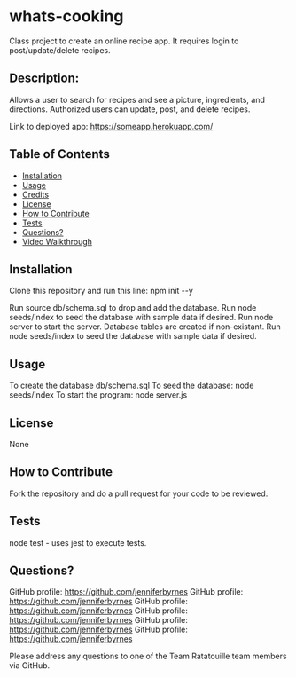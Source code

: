 # whats-cooking

Class project to create an online recipe app.  It requires login to post/update/delete recipes.

## Description:

Allows a user to search for recipes and see a picture, ingredients, and directions.  Authorized users can update, post, and delete recipes.

Link to deployed app:
https://someapp.herokuapp.com/

## Table of Contents

- [Installation](#installation)
- [Usage](#usage)
- [Credits](#credits)
- [License](#license)
- [How to Contribute](#How-to-Contribute)
- [Tests](#Tests)
- [Questions?](#Questions)
- [Video Walkthrough](#Video-Walkthrough)

## Installation

Clone this repository and run this line: npm init --y

  Run source db/schema.sql to drop and add the database.
  Run node seeds/index to seed the database with sample data if desired.
  Run node server to start the server. Database tables are created if non-existant.
  Run node seeds/index to seed the database with sample data if desired.

## Usage

 To create the database db/schema.sql 
 To seed the database: node seeds/index 
 To start the program: node server.js

## License

None

## How to Contribute

Fork the repository and do a pull request for your code to be reviewed.

## Tests

node test - uses jest to execute tests.

## Questions?

GitHub profile: https://github.com/jenniferbyrnes
GitHub profile: https://github.com/jenniferbyrnes
GitHub profile: https://github.com/jenniferbyrnes
GitHub profile: https://github.com/jenniferbyrnes
GitHub profile: https://github.com/jenniferbyrnes
GitHub profile: https://github.com/jenniferbyrnes

Please address any questions to one of the Team Ratatouille team members via GitHub.
  
  
